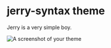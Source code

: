 # jerry-syntax theme

Jerry is a very simple boy.

![A screenshot of your theme](https://github.com/sebastianks/jerry/blob/master/screenshot.png?raw=true)
